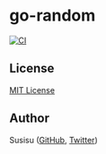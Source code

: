 # go-random

[![CI](https://github.com/susisu/go-random/workflows/CI/badge.svg)](https://github.com/susisu/go-random/actions?query=workflow%3ACI)

## License

[MIT License](http://opensource.org/licenses/mit-license.php)

## Author

Susisu ([GitHub](https://github.com/susisu), [Twitter](https://twitter.com/susisu2413))
